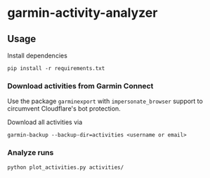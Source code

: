 # garmin-activity-analyzer

## Usage

Install dependencies

    pip install -r requirements.txt

### Download activities from Garmin Connect

Use the package `garminexport` with `impersonate_browser` support to circumvent Cloudflare's bot protection.

Download all activities via

    garmin-backup --backup-dir=activities <username or email>

### Analyze runs

    python plot_activities.py activities/
